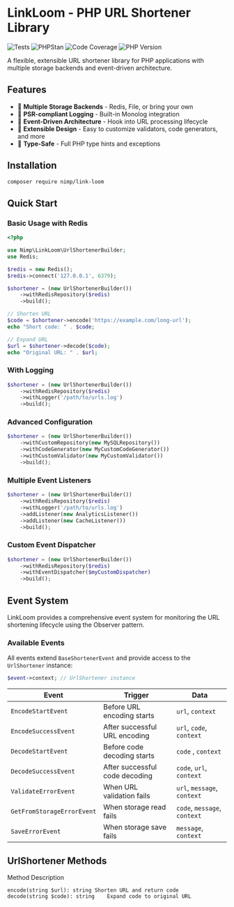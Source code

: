# LinkLoom - PHP URL Shortener Library

![Tests](https://github.com/nimp-dev/link-loom/actions/workflows/tests.yml/badge.svg)
![PHPStan](https://github.com/nimp-dev/link-loom/actions/workflows/phpstan.yml/badge.svg)
![Code Coverage](https://codecov.io/gh/nimp-dev/link-loom/branch/main/graph/badge.svg)
![PHP Version](https://img.shields.io/badge/PHP-8.3%2B-blue.svg)

A flexible, extensible URL shortener library for PHP applications with multiple storage backends and event-driven architecture.

## Features

- 🚀 **Multiple Storage Backends** - Redis, File, or bring your own
- 📝 **PSR-compliant Logging** - Built-in Monolog integration
- 🎯 **Event-Driven Architecture** - Hook into URL processing lifecycle
- 🔧 **Extensible Design** - Easy to customize validators, code generators, and more
- 💪 **Type-Safe** - Full PHP type hints and exceptions

## Installation

```bash
composer require nimp/link-loom
```

## Quick Start
### Basic Usage with Redis
```php
<?php

use Nimp\LinkLoom\UrlShortenerBuilder;
use Redis;

$redis = new Redis();
$redis->connect('127.0.0.1', 6379);

$shortener = (new UrlShortenerBuilder())
    ->withRedisRepository($redis)
    ->build();

// Shorten URL
$code = $shortener->encode('https://example.com/long-url');
echo "Short code: " . $code;

// Expand URL
$url = $shortener->decode($code);
echo "Original URL: " . $url;
```
### With Logging
```php
$shortener = (new UrlShortenerBuilder())
    ->withRedisRepository($redis)
    ->withLogger('/path/to/urls.log')
    ->build();
```
### Advanced Configuration
```php
$shortener = (new UrlShortenerBuilder())
    ->withCustomRepository(new MySQLRepository())
    ->withCodeGenerator(new MyCustomCodeGenerator())
    ->withCustomValidator(new MyCustomValidator())
    ->build();
```
### Multiple Event Listeners
```php
$shortener = (new UrlShortenerBuilder())
    ->withRedisRepository($redis)
    ->withLogger('/path/to/urls.log')
    ->addListener(new AnalyticsListener())
    ->addListener(new CacheListener())
    ->build();
```
### Custom Event Dispatcher
```php
$shortener = (new UrlShortenerBuilder())
    ->withRedisRepository($redis)
    ->withEventDispatcher($myCustomDispatcher)
    ->build();
```

## Event System

LinkLoom provides a comprehensive event system for monitoring the URL shortening lifecycle using the Observer pattern.

### Available Events

All events extend `BaseShortenerEvent` and provide access to the `UrlShortener` instance:

```php
$event->context; // UrlShortener instance
```

| Event | Trigger | Data                        |
|-------|---------|-----------------------------|
| `EncodeStartEvent` | Before URL encoding starts | `url`, `context`            |
| `EncodeSuccessEvent` | After successful URL encoding | `url`, `code`, `context`    |
| `DecodeStartEvent` | Before code decoding starts | `code` , `context`          |
| `DecodeSuccessEvent` | After successful code decoding | `code`, `url`, `context`    |
| `ValidateErrorEvent` | When URL validation fails | `url`, `message`, `context` |
| `GetFromStorageErrorEvent` | When storage read fails | `code`, `message`, `context` |
| `SaveErrorEvent` | When storage save fails | `message`, `context`        |


## UrlShortener Methods
Method	Description
```
encode(string $url): string	Shorten URL and return code
decode(string $code): string	Expand code to original URL
```
